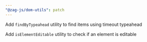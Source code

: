```yaml
---
"@zag-js/dom-utils": patch
---
```


Add `findByTypeahead` utility to find items using timeout typeahead

Add `isElementEditable` utility to check if an element is editable
